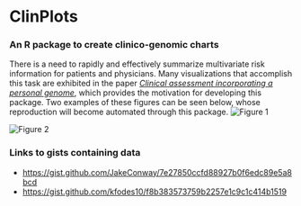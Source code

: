 # ClinPlots
### An R package to create clinico-genomic charts

There is a need to rapidly and effectively summarize multivariate risk information for patients and physicians. Many visualizations that accomplish this task are exhibited in the paper [*Clinical assessment incorporating a personal genome*](http://www.thelancet.com/journals/lancet/article/PIIS0140-6736(10)60452-7/fulltext), which provides the motivation for developing this package. Two examples of these figures can be seen below, whose reproduction will become automated through this package.
![Figure 1](https://cloud.githubusercontent.com/assets/12614369/21381716/f9d34356-c72a-11e6-94e1-89862f56ad27.png)

![Figure 2](https://cloud.githubusercontent.com/assets/12614369/21381729/0a219992-c72b-11e6-8c65-8d51112e35eb.png)

### Links to gists containing data
- https://gist.github.com/JakeConway/7e27850ccfd88927b0f6edc89e5a8bcd
- https://gist.github.com/kfodes10/f8b383573759b2257e1c9c1c414b1519
